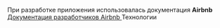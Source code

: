 При разработке приложения использовалась документация **Airbnb**
[Документация разработчиков Airbnb ](https://hexlet.io)
Технологии